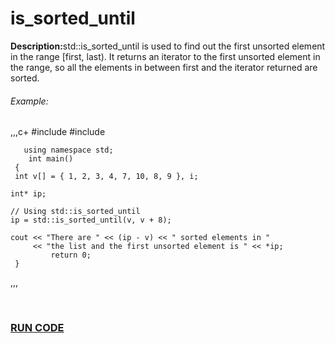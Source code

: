 <h1>is_sorted_until</h1>
<p><strong>Description:</strong>std::is_sorted_until is used to find out the first unsorted element in the range [first, last). It returns an iterator to the first unsorted element in the range, so all the elements in between first and the iterator returned are sorted.</p>

<h6>Example:</h6>
         ,,,c+ 
          #include <iostream> 
         #include <algorithm> 

       using namespace std; 
        int main() 
     {    
     int v[] = { 1, 2, 3, 4, 7, 10, 8, 9 }, i; 
  
    int* ip; 
  
    // Using std::is_sorted_until 
    ip = std::is_sorted_until(v, v + 8); 
  
    cout << "There are " << (ip - v) << " sorted elements in "
         << "the list and the first unsorted element is " << *ip; 
             return 0; 
     } 
,,,

<br>
<h3><a href="https://rextester.com/NLRDYA45690">RUN CODE</a><h3>
